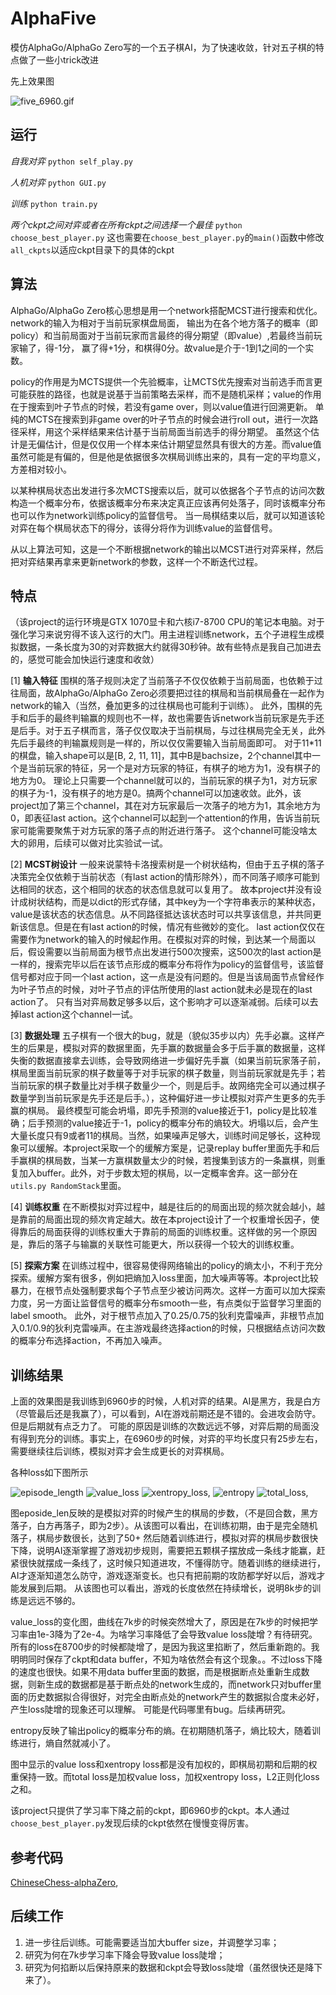 # AlphaFive
模仿AlphaGo/AlphaGo Zero写的一个五子棋AI，为了快速收敛，针对五子棋的特点做了一些小trick改进

先上效果图

![five_6960.gif](https://github.com/GuoYi0/alphaFive/blob/master/tmp/five_6960.gif)

## 运行
*自我对弈* `python self_play.py`

*人机对弈* `python GUI.py`

*训练* `python train.py`

*两个ckpt之间对弈或者在所有ckpt之间选择一个最佳* `python choose_best_player.py`
这也需要在`choose_best_player.py`的`main()`函数中修改`all_ckpts`以适应ckpt目录下的具体的ckpt

## 算法
AlphaGo/AlphaGo Zero核心思想是用一个network搭配MCST进行搜索和优化。network的输入为相对于当前玩家棋盘局面，
输出为在各个地方落子的概率（即policy）和当前局面对于当前玩家而言最终的得分期望（即value）,若最终当前玩家输了，得-1分，
赢了得+1分，和棋得0分。故value是介于-1到1之间的一个实数。

policy的作用是为MCTS提供一个先验概率，让MCTS优先搜索对当前选手而言更可能获胜的路径，也就是说基于当前策略去采样，而不是随机采样；value的作用在于搜索到叶子节点的时候，若没有game over，则以value值进行回溯更新。
单纯的MCTS在搜索到非game over的叶子节点的时候会进行roll out，进行一次路径采样，用这个采样结果来估计基于当前局面当前选手的得分期望。
虽然这个估计是无偏估计，但是仅仅用一个样本来估计期望显然具有很大的方差。而value值虽然可能是有偏的，但是他是依据很多次棋局训练出来的，具有一定的平均意义，方差相对较小。

以某种棋局状态出发进行多次MCTS搜索以后，就可以依据各个子节点的访问次数构造一个概率分布，依据该概率分布来决定真正应该再何处落子，同时该概率分布也可以作为network训练policy的监督信号。
当一局棋结束以后，就可以知道该轮对弈在每个棋局状态下的得分，该得分将作为训练value的监督信号。

从以上算法可知，这是一个不断根据network的输出以MCST进行对弈采样，然后把对弈结果再拿来更新network的参数，这样一个不断迭代过程。

## 特点
（该project的运行环境是GTX 1070显卡和六核i7-8700 CPU的笔记本电脑。对于强化学习来说穷得不该入这行的大门。用主进程训练network，五个子进程生成模拟数据，一条长度为30的对弈数据大约就得30秒钟。故有些特点是我自己加进去的，感觉可能会加快运行速度和收敛）

[1] **输入特征**  围棋的落子规则决定了当前落子不仅仅依赖于当前局面，也依赖于过往局面，故AlphaGo/AlphaGo Zero必须要把过往的棋局和当前棋局叠在一起作为network的输入（当然，叠加更多的过往棋局也可能利于训练）。
此外，围棋的先手和后手的最终判输赢的规则也不一样，故也需要告诉network当前玩家是先手还是后手。对于五子棋而言，落子仅仅取决于当前棋局，与过往棋局完全无关，此外先后手最终的判输赢规则是一样的，所以仅仅需要输入当前局面即可。
对于11*11的棋盘，输入shape可以是[B, 2, 11, 11]，其中B是bachsize，2个channel其中一个是当前玩家的特征，另一个是对方玩家的特征，有棋子的地方为1，没有棋子的地方为0。
理论上只需要一个channel就可以的，当前玩家的棋子为1，对方玩家的棋子为-1，没有棋子的地方是0。搞两个channel可以加速收敛。此外，该project加了第三个channel，其在对方玩家最后一次落子的地方为1，其余地方为0，即表征last action。这个channel可以起到一个attention的作用，告诉当前玩家可能需要聚焦于对方玩家的落子点的附近进行落子。
这个channel可能没啥太大的卵用，后续可以做对比实验试一试。

[2] **MCST树设计**  一般来说蒙特卡洛搜索树是一个树状结构，但由于五子棋的落子决策完全仅依赖于当前状态（有last action的情形除外），而不同落子顺序可能到达相同的状态，这个相同的状态的状态信息就可以复用了。
故本project并没有设计成树状结构，而是以dict的形式存储，其中key为一个字符串表示的某种状态，value是该状态的状态信息。从不同路径抵达该状态时可以共享该信息，并共同更新该信息。但是在有last action的时候，情况有些微妙的变化。
last action仅仅在需要作为network的输入的时候起作用。在模拟对弈的时候，到达某一个局面以后，假设需要以当前局面为根节点出发进行500次搜索，这500次的last action是一样的，搜索完毕以后在该节点形成的概率分布将作为policy的监督信号，该监督信号都对应于同一个last action，这一点是没有问题的。但是当该局面节点曾经作为叶子节点的时候，对叶子节点的评估所使用的last action就未必是现在的last action了。
只有当对弈局数足够多以后，这个影响才可以逐渐减弱。后续可以去掉last action这个channel一试。

[3] **数据处理** 五子棋有一个很大的bug，就是（貌似35步以内）先手必赢。这样产生的后果是，模拟对弈的数据里面，先手赢的数据量会多于后手赢的数据量，这样失衡的数据直接拿去训练，会导致网络进一步偏好先手赢（如果当前玩家落子前，棋局里面当前玩家的棋子数量等于对手玩家的棋子数量，则当前玩家就是先手；若当前玩家的棋子数量比对手棋子数量少一个，则是后手。故网络完全可以通过棋子数量学到当前玩家是先手还是后手。），这种偏好进一步让模拟对弈产生更多的先手赢的棋局。
最终模型可能会坍塌，即先手预测的value接近于1，policy是比较准确；后手预测的value接近于-1，policy的概率分布的熵较大。坍塌以后，会产生大量长度只有9或者11的棋局。当然，如果噪声足够大，训练时间足够长，这种现象可以缓解。本project采取一个的缓解方案是，记录replay buffer里面先手和后手赢棋的棋局数，当某一方赢棋数量太少的时候，若搜集到该方的一条赢棋，则重复加入buffer。此外，对于步数太短的棋局，以一定概率舍弃。这一部分在`utils.py RandomStack`里面。

[4] **训练权重** 在不断模拟对弈过程中，越是往后的的局面出现的频次就会越小，越是靠前的局面出现的频次肯定越大。故在本project设计了一个权重增长因子，使得靠后的局面获得的训练权重大于靠前的局面的训练权重。这样做的另一个原因是，靠后的落子与输赢的关联性可能更大，所以获得一个较大的训练权重。

[5] **探索方案** 在训练过程中，很容易使得网络输出的policy的熵太小，不利于充分探索。缓解方案有很多，例如把熵加入loss里面，加大噪声等等。本project比较暴力，在根节点处强制要求每个子节点至少被访问两次。这样一方面可以加大探索力度，另一方面让监督信号的概率分布smooth一些，有点类似于监督学习里面的label smooth。
此外，对于根节点加入了0.25/0.75的狄利克雷噪声，非根节点加入0.1/0.9的狄利克雷噪声。在主游戏最终选择action的时候，只根据结点访问次数的概率分布选择action，不再加入噪声。



## 训练结果
上面的效果图是我训练到6960步的时候，人机对弈的结果。AI是黑方，我是白方（尽管最后还是我赢了），可以看到，AI在游戏前期还是不错的。会进攻会防守。但是后期就有点乏力了。
可能的原因是训练的次数远远不够，对弈后期的局面没有得到充分的训练。事实上，在6960步的时候，对弈的平均长度只有25步左右，需要继续往后训练，模拟对弈才会生成更长的对弈棋局。

各种loss如下图所示

![episode_length](https://github.com/GuoYi0/alphaFive/blob/master/tmp/episode_length.jpg) 
![value_loss](https://github.com/GuoYi0/alphaFive/blob/master/tmp/value_loss.jpg)
![xentropy_loss](https://github.com/GuoYi0/alphaFive/blob/master/tmp/xentropy_loss.jpg),
![entropy](https://github.com/GuoYi0/alphaFive/blob/master/tmp/entropy.jpg)
![total_loss](https://github.com/GuoYi0/alphaFive/blob/master/tmp/total_loss.jpg),

图eposide_len反映的是模拟对弈的时候产生的棋局的步数，（不是回合数，黑方落子，白方再落子，即为2步）。从该图可以看出，在训练初期，由于是完全随机落子，棋局步数很长，达到了50+
然后随着训练进行，模拟对弈的棋局步数很快下降，说明AI逐渐掌握了游戏初步规则，需要把五颗棋子摆放成一条线才能赢，赶紧很快就摆成一条线了，这时候只知道进攻，不懂得防守。随着训练的继续进行，AI才逐渐知道怎么防守，游戏逐渐变长。也只有把前期的攻防都学好以后，游戏才能发展到后期。
从该图也可以看出，游戏的长度依然在持续增长，说明8k步的训练是远远不够的。

value_loss的变化图，曲线在7k步的时候突然增大了，原因是在7k步的时候把学习率由1e-3降为了2e-4。为啥学习率降低了会导致value loss陡增？有待研究。
所有的loss在8700步的时候都陡增了，是因为我这里掐断了，然后重新跑的。我明明同时保存了ckpt和data buffer，不知为啥依然会有这个现象。。不过loss下降的速度也很快。如果不用data buffer里面的数据，而是根据断点处重新生成数据，则新生成的数据都是基于断点处的network生成的，而network只对buffer里面的历史数据拟合得很好，对完全由断点处的network产生的数据拟合度未必好，产生loss陡增的现象还可以理解。
可能是代码哪里有bug。后续再研究。

entropy反映了输出policy的概率分布的熵。在初期随机落子，熵比较大，随着训练进行，熵自然就减小了。

图中显示的value loss和xentropy loss都是没有加权的，即棋局初期和后期的权重保持一致。而total loss是加权value loss，加权xentropy loss，L2正则化loss之和。

该project只提供了学习率下降之前的ckpt，即6960步的ckpt。本人通过`choose_best_player.py`发现后续的ckpt依然在慢慢变得厉害。


## 参考代码
 [ChineseChess-alphaZero](https://github.com/NeymarL/ChineseChess-AlphaZero), 

## 后续工作
1. 进一步往后训练。可能需要适当加大buffer size，并调整学习率；
2. 研究为何在7k步学习率下降会导致value loss陡增；
3. 研究为何掐断以后保持原来的数据和ckpt会导致loss陡增（虽然很快还是降下来了）。
